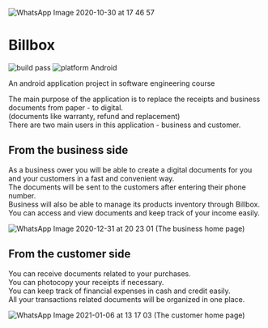 ![WhatsApp Image 2020-10-30 at 17 46 57](https://user-images.githubusercontent.com/57867811/103761792-ec15ec00-501f-11eb-84b3-a75446e85481.jpeg)
# Billbox
![build pass](https://img.shields.io/badge/build-pass-brightgreen)  ![platform Android](https://img.shields.io/badge/platform-Android-red)


An android application project in software engineering course

The main purpose of the application is to replace the receipts and business documents from paper - to digital.<br/>
(documents like warranty, refund and replacement)<br/>
There are two main users in this application - business and customer.

## From the business side 
As a business ower you will be able to create a digital documents for you and your customers in a fast and convenient way.<br/>
The documents will be sent to the customers after entering their phone number.<br/>
Business will also be able to manage its products inventory through Billbox.<br/>
You can access and view documents and keep track of your income easily.


![WhatsApp Image 2020-12-31 at 20 23 01](https://user-images.githubusercontent.com/57867811/103762494-0b614900-5021-11eb-8bb4-a94bda5e8518.jpeg)
(The business home page)

## From the customer side
You can receive documents related to your purchases.<br/>
You can photocopy your receipts if necessary.<br/>
You can keep track of financial expenses in cash and credit easily.<br/>
All your transactions related documents will be organized in one place.

![WhatsApp Image 2021-01-06 at 13 17 03](https://user-images.githubusercontent.com/57867811/103762852-aa864080-5021-11eb-9ba2-de4c0910d912.jpeg)
(The customer home page)

 

